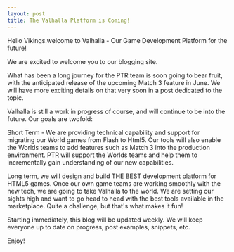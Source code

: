 ```yaml
---
layout: post
title: The Valhalla Platform is Coming!
---
```


Hello Vikings.welcome to Valhalla - Our Game Development Platform for the future!

We are excited to welcome you to our blogging site.

What has been a long journey for the PTR team is soon going to bear fruit, with the anticipated release of the upcoming Match 3 feature in June. We will have more exciting details on that very soon in a post dedicated to the topic.

Valhalla is still a work in progress of course, and will continue to be into the future. Our goals are twofold:

Short Term - We are providing technical capability and support for migrating our World games from Flash to Html5. Our tools will also enable the Worlds teams to add features such as Match 3 into the production environment. PTR will support the Worlds teams and help them to incrementally gain understanding of our new capabilities.

Long term, we will design and build THE BEST development platform for HTML5 games. Once our own game teams are working smoothly with the new tech, we are going to take Valhalla to the world. We are setting our sights high and want to go head to head with the best tools available in the marketplace. Quite a challenge, but that's what makes it fun! 
   
Starting immediately, this blog will be updated weekly. We will keep everyone up to date on progress, post examples, snippets, etc. 
   
Enjoy!
